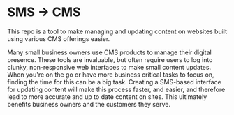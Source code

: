 # SMS -> CMS 
This repo is a tool to make managing and updating content on websites built using various CMS offerings easier.

Many small business owners use CMS products to manage their digital presence. These tools are invaluable, but often require users to log into clunky, non-responsive web interfaces to make small content updates. When you're on the go or have more business critical tasks to focus on, finding the time for this can be a big task. Creating a SMS-based interface for updating content will make this process faster, and easier, and therefore lead to more accurate and up to date content on sites. This ultimately benefits business owners and the customers they serve.